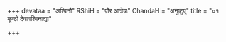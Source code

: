 +++
devataa = "अश्विनौ"
RShiH = "पौर आत्रेयः"
ChandaH = "अनुष्टुप्"
title = "०१ कूष्ठो देवावश्विनाद्या"

+++

